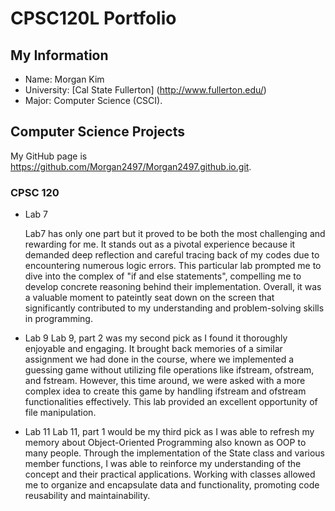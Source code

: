# CPSC120L Portfolio

## My Information
- Name: Morgan Kim
- University: [Cal State Fullerton] (http://www.fullerton.edu/)
- Major: Computer Science (CSCI).

## Computer Science Projects

My GitHub page is https://github.com/Morgan2497/Morgan2497.github.io.git.

### CPSC 120

* Lab 7

    Lab7 has only one part but it proved to be both the most challenging and rewarding for me. It stands out as a pivotal experience because it demanded deep reflection and careful tracing back of my codes due to encountering numerous logic errors. This particular lab prompted me to dive into the complex of "if and else statements", compelling me to develop concrete reasoning behind their implementation. Overall, it was a valuable moment to pateintly seat down on the screen that significantly contributed to my understanding and problem-solving skills in programming.

* Lab 9
    Lab 9, part 2 was my second pick as I found it thoroughly enjoyable and engaging. It brought back memories of a similar assignment we had done in the course, where we implemented a guessing game without utilizing file operations like ifstream, ofstream, and fstream. However, this time around, we were asked with a more complex idea to create this game by handling ifstream and ofstream functionalities effectively. This lab provided an excellent opportunity of file manipulation.

* Lab 11
    Lab 11, part 1 would be my third pick as I was able to refresh my memory about Object-Oriented Programming also known as OOP to many people. Through the implementation of the State class and various member functions, I was able to reinforce my understanding of the concept and their practical applications. Working with classes allowed me to organize and encapsulate data and functionality, promoting code reusability and maintainability. 